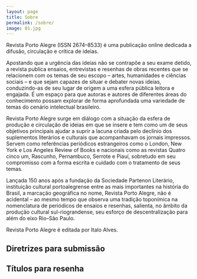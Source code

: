 ```yaml
---
layout: page
title: Sobre
permalink: /sobre/
image: 01.jpg
---
```


Revista Porto Alegre (ISSN 2674–8533) é uma publicação online dedicada a difusão, circulação e crítica de ideias.

Apostando que a urgência das ideias não se contrapõe a seu exame detido, a revista publica ensaios, entrevistas e resenhas de obras recentes que se relacionem com os temas de seu escopo – artes, humanidades e ciências sociais – e que sejam capazes de situar e debater novas ideias, conduzindo-as de seu lugar de origem a uma esfera pública leitora e engajada. É um espaço para que autoras e autores de diferentes áreas do conhecimento possam explorar de forma aprofundada uma variedade de temas do cenário intelectual brasileiro.

Revista Porto Alegre surge em diálogo com a situação da esfera de produção e circulação de ideias em que se insere e tem como um de seus objetivos principais ajudar a suprir a lacuna criada pelo declínio dos suplementos literários e culturais que acompanhavam os jornais impressos. Servem como referências periódicos estrangeiros como o London, New York e Los Angeles Review of Books e nacionais como as revistas Quatro cinco um, Rascunho, Pernambuco, Serrote e Piauí, sobretudo em seu compromisso com a forma escrita e cuidado com o tratamento de seus temas.

Lançada 150 anos após a fundação da Sociedade Partenon Literário, instituição cultural portoalegrense entre as mais importantes na história do Brasil, a marcação geográfica no nome, Revista Porto Alegre, não é acidental – ao mesmo tempo que observa uma tradição toponímica na nomenclatura de periódicos de ensaios e resenhas, salienta, no âmbito da produção cultural sul-riograndense, seu esforço de descentralização para além do eixo Rio–São Paulo.

Revista Porto Alegre é editada por Italo Alves.

## Diretrizes para submissão

## Títulos para resenha
